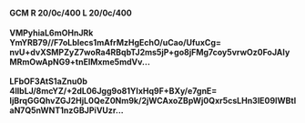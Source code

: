 #### GCM R 20/0c/400 L 20/0c/400
**VMPyhiaL6mOHnJRk**<br/>**YmYRB79//F7oLbIecs1mAfrMzHgEchO/uCao/UfuxCg=**<br/>**nvU+dvXSMPZyZ7woRa4RBqbTJ2ms5jP+go8jFMg7coy5vrwOz0FoJAIyMRmOwApNG9+tnElMxme5mdVv...**<br/><br/>
**LFbOF3AtS1aZnu0b**<br/>**4llbLJ/8mcYZ/+2dL06Jgg9o81YlxHq9F+BXy/e7gnE=**<br/>**IjBrqGGQhvZGJ2HjL0QeZ0Nm9k/2jWCAxoZBpWj0Qxr5csLHn3IE09IWBtIaN7Q5nWNT1nzGBJPiVUzr...**